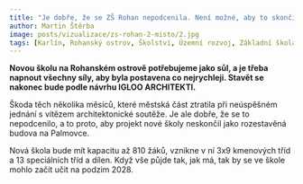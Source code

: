 ```yaml
---
title: "Je dobře, že se ZŠ Rohan nepodcenila. Není možné, aby to skončilo jako Nová Palmovka"
author: Martin Štěrba
image: posts/vizualizace/zs-rohan-2-misto/2.jpg
tags: [Karlín, Rohanský ostrov, Školství, Územní rozvoj, Základní škola Rohan]
---
```


**Novou školu na Rohanském ostrově potřebujeme jako sůl, a je třeba napnout všechny síly, aby byla postavena co nejrychleji. Stavět se nakonec bude podle návrhu IGLOO ARCHITEKTI.**

Škoda těch několika měsíců, které městská část ztratila při neúspěšném jednání s vítězem architektonické soutěže. Je ale dobře, že se to nepodcenilo, a to proto, aby projekt nové školy neskončil jako rozestavěná budova na Palmovce.

Nová škola bude mít kapacitu až 810 žáků, vznikne v ní 3x9 kmenových tříd a 13 speciálních tříd a dílen. Když vše půjde tak, jak má, tak by se ve škole mohlo začít učit na podzim 2028.

